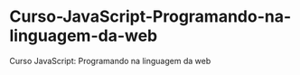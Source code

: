 # Curso-JavaScript-Programando-na-linguagem-da-web
Curso JavaScript: Programando na linguagem da web
